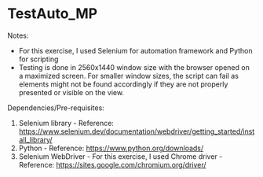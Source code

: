# TestAuto_MP

Notes:
- For this exercise, I used Selenium for automation framework and Python for scripting
- Testing is done in 2560x1440 window size with the browser opened on a maximized screen. For smaller window sizes, the script can fail as elements might not be found accordingly if they are not properly presented or visible on the view.

Dependencies/Pre-requisites:
1. Selenium library - Reference: https://www.selenium.dev/documentation/webdriver/getting_started/install_library/
2. Python - Reference: https://www.python.org/downloads/
3. Selenium WebDriver - For this exercise, I used Chrome driver - Reference: https://sites.google.com/chromium.org/driver/ 

